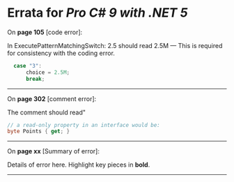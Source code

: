 # Errata for *Pro C# 9 with .NET 5*

On **page 105** [code error]:
 
In ExecutePatternMatchingSwitch:
2.5 should read 2.5M   —  This is required for consistency with the coding error.
```c#
  case "3":
      choice = 2.5M;
      break;
```

***
On **page 302** [comment error]:
 
The comment should read"
```c#
// a read-only property in an interface would be:
byte Points { get; }
```
***

On **page xx** [Summary of error]:
 
Details of error here. Highlight key pieces in **bold**.

***
